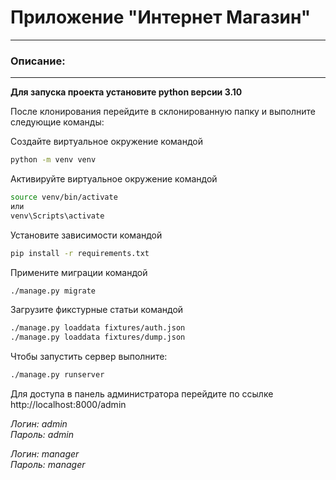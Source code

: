 # Приложение "Интернет Магазин"

______________________________________________

### Описание:


___________________________________


**Для запуска проекта установите python версии 3.10**

После клонирования перейдите в склонированную папку и выполните следующие команды:

Создайте виртуальное окружение командой

```bash
python -m venv venv
``` 

Активируйте виртуальное окружение командой

```bash
source venv/bin/activate
или
venv\Scripts\activate
```

Установите зависимости командой

```bash
pip install -r requirements.txt
```

Примените миграции командой
```bash
./manage.py migrate
```

Загрузите фикстурные статьи командой

```bash
./manage.py loaddata fixtures/auth.json
./manage.py loaddata fixtures/dump.json
```

Чтобы запустить сервер выполните:

```bash
./manage.py runserver
```

Для доступа в панель администратора перейдите по ссылке http://localhost:8000/admin


*Логин: admin*            
*Пароль: admin*

*Логин: manager*            
*Пароль: manager*

